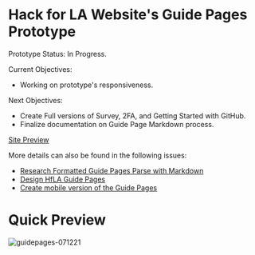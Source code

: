 # Hack for LA Website's Guide Pages Prototype

Prototype Status: In Progress.

Current Objectives:
- Working on prototype's responsiveness.

Next Objectives:
- Create Full versions of Survey, 2FA, and Getting Started with GitHub.
- Finalize documentation on Guide Page Markdown process.


[Site Preview](https://alyssabenipayo.github.io/guidepages-prototype/)

More details can also be found in the following issues:
- [Research Formatted Guide Pages Parse with Markdown](https://github.com/hackforla/website/issues/1085)
- [Design HfLA Guide Pages](https://github.com/hackforla/website/issues/1525)
- [Create mobile version of the Guide Pages](https://github.com/hackforla/website/issues/1515)


# Quick Preview

![guidepages-071221](https://user-images.githubusercontent.com/38295612/125382019-c5779b80-e349-11eb-98c7-76f4b7787ec0.gif)

